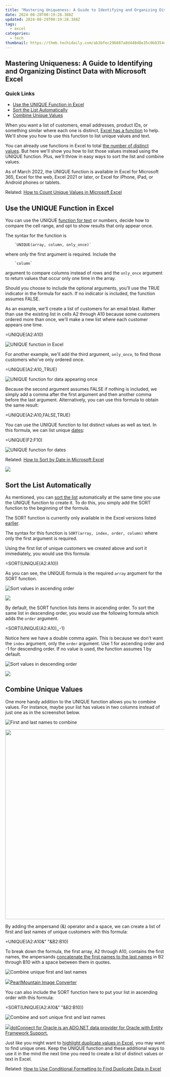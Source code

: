 ```yaml
---
title: "Mastering Uniqueness: A Guide to Identifying and Organizing Distinct Data with Microsoft Excel"
date: 2024-08-28T00:19:28.388Z
updated: 2024-08-29T00:19:28.388Z
tags:
  - excel
categories:
  - tech
thumbnail: https://thmb.techidaily.com/ab3bfec296887a8d448d8e35c0b03544ab7fa85c994173438d04396b799c480a.jpg
---
```


## Mastering Uniqueness: A Guide to Identifying and Organizing Distinct Data with Microsoft Excel

### Quick Links

* [Use the UNIQUE Function in Excel](https://facebook-video-content.techidaily.com/new-in-2024-unlocking-your-fb-watchlist-access-liked-movies-and-shows/)
* [Sort the List Automatically](https://fox-that.techidaily.com/the-journey-of-facetime-snapshots-how-to-retrieve-and-store-them-safely/)
* [Combine Unique Values](https://youtube-clips.techidaily.com/from-passion-to-paychecks-your-vlog-venture-guide/)

 When you want a list of customers, email addresses, product IDs, or something similar where each one is distinct, [Excel has a function](https://win11.techidaily.com/renaissance-pc-refresh-with-atlasos/) to help. We'll show you how to use this function to list unique values and text.

 You can already use functions in Excel to total [the number of distinct values](https://youtube-help.techidaily.com/in-2024-unleash-potential-with-optimal-hashtags-for-gaming-vids/). But here we'll show you how to list those values instead using the UNIQUE function. Plus, we'll throw in easy ways to sort the list and combine values.

As of March 2022, the UNIQUE function is available in Excel for Microsoft 365, Excel for the web, Excel 2021 or later, or Excel for iPhone, iPad, or Android phones or tablets.

Related: [How to Count Unique Values in Microsoft Excel](https://youtube-help.techidaily.com/in-2024-unleash-potential-with-optimal-hashtags-for-gaming-vids/) 

##  Use the UNIQUE Function in Excel

 You can use the UNIQUE [function for text](https://video-screen-grab.techidaily.com/updated-the-art-of-smooth-video-transitioning-for-2024/) or numbers, decide how to compare the cell range, and opt to show results that only appear once.

 The syntax for the function is 

        `UNIQUE(array, column, only_once)`
    
 where only the first argument is required. Include the 

        `column`
    
 argument to compare columns instead of rows and the `only_once` argument to return values that occur only one time in the array.

 Should you choose to include the optional arguments, you'll use the TRUE indicator in the formula for each. If no indicator is included, the function assumes FALSE.

 As an example, we'll create a list of customers for an email blast. Rather than use the existing list in cells A2 through A10 because some customers ordered more than once, we'll make a new list where each customer appears one time.

=UNIQUE(A2:A10)

![UNIQUE function in Excel](https://static1.howtogeekimages.com/wordpress/wp-content/uploads/2022/03/UNIQUE-ExcelUNIQUEFunction.png) 

 For another example, we'll add the third argument, `only_once`, to find those customers who've only ordered once.

=UNIQUE(A2:A10,,TRUE)

![UNIQUE function for data appearing once](https://static1.howtogeekimages.com/wordpress/wp-content/uploads/2022/03/OnlyOnce-ExcelUNIQUEFunction.png) 

 Because the second argument assumes FALSE if nothing is included, we simply add a comma after the first argument and then another comma before the last argument. Alternatively, you can use this formula to obtain the same result:

=UNIQUE(A2:A10,FALSE,TRUE)

 You can use the UNIQUE function to list distinct values as well as text. In this formula, we can list unique [dates](https://screen-sharing-recording.techidaily.com/updated-2024-approved-economical-pc-playback-devices/):

=UNIQUE(F2:F10)

![UNIQUE function for dates](https://static1.howtogeekimages.com/wordpress/wp-content/uploads/2022/03/UNIQUEDates-ExcelUNIQUEFunction.png) 

Related: [How to Sort by Date in Microsoft Excel](https://screen-sharing-recording.techidaily.com/updated-2024-approved-economical-pc-playback-devices/) 

<!-- affiliate ads begin -->
<a href="https://shop.copernic.com/order/checkout.php?PRODS=41033101&QTY=1&AFFILIATE=108875&CART=1"><img src="https://secure.2checkout.com/images/merchant/8d30aa96e72440759f74bd2306c1fa3d/Copernic-2023-Affiliate-728x90-Elite.png" border="0"></a>
<!-- affiliate ads end -->
##  Sort the List Automatically

 As mentioned, you can [sort the list](https://facebook-video-share.techidaily.com/free-audio-treasures-to-amplify-youtube-in-2024/) automatically at the same time you use the UNIQUE function to create it. To do this, you simply add the SORT function to the beginning of the formula.

 The SORT function is currently only available in the Excel versions listed [earlier](https://fox-http.techidaily.com/in-2024-experience-like-never-before-leading-10-vr-devices/).

 The syntax for this function is `SORT(array, index, order, column)` where only the first argument is required.

 Using the first list of unique customers we created above and sort it immediately, you would use this formula:

=SORT(UNIQUE(A2:A10))

 As you can see, the UNIQUE formula is the required `array` argument for the SORT function.

![Sort values in ascending order](https://static1.howtogeekimages.com/wordpress/wp-content/uploads/2022/03/SortAscending-ExcelUNIQUEFunction.png) 

<!-- affiliate ads begin -->
<a href="https://shop.systoolsgroup.com/affiliate.php?ACCOUNT=SYSTOOBY&AFFILIATE=108875&PATH=https%3A%2F%2Fwww.systoolsgroup.com%3FAFFILIATE%3D108875%26RESOURCE%3D%2BSysTools%2BPDF%2BUnlocker"><img src="https://www.systoolsgroup.com/box/pdf-unlocker.png" border="0"></a>
<!-- affiliate ads end -->
 By default, the SORT function lists items in ascending order. To sort the same list in descending order, you would use the following formula which adds the `order` argument.

=SORT(UNIQUE(A2:A10),,-1)

 Notice here we have a double comma again. This is because we don't want the `index` argument, only the `order` argument. Use 1 for ascending order and -1 for descending order. If no value is used, the function assumes 1 by default.

![Sort values in descending order](https://static1.howtogeekimages.com/wordpress/wp-content/uploads/2022/03/SortDescending-ExcelUNIQUEFunction.png) 

<!-- affiliate ads begin -->
<a href="https://secure.2checkout.com/order/checkout.php?PRODS=35038891&QTY=1&AFFILIATE=108875&CART=1"><img src="https://www.dupinout.com/wp-content/uploads/2021/12/DupInOut-New-Duplicate-Scan-Tab.png" border="0"></a>
<!-- affiliate ads end -->
##  Combine Unique Values

 One more handy addition to the UNIQUE function allows you to combine values. For instance, maybe your list has values in two columns instead of just one as in the screenshot below.

![First and last names to combine](https://static1.howtogeekimages.com/wordpress/wp-content/uploads/2022/03/NamesToConcatenate-ExcelUNIQUEFunction.png) 

<!-- affiliate ads begin -->
<a href="https://appsumo.8odi.net/c/5597632/2082526/7443" target="_top" id="2082526"><img src="//a.impactradius-go.com/display-ad/7443-2082526" border="0" alt="" width="1200" height="600"/></a><img height="0" width="0" src="https://appsumo.8odi.net/i/5597632/2082526/7443" style="position:absolute;visibility:hidden;" border="0" />
<!-- affiliate ads end -->
 By adding the ampersand (&) operator and a space, we can create a list of first and last names of unique customers with this formula:

=UNIQUE(A2:A10&" "&B2:B10)

 To break down the formula, the first array, A2 through A10, contains the first names, the ampersands [concatenate the first names to the last names](https://article-helps.techidaily.com/updated-2024-approved-elevate-your-drone-game-with-top-tier-lipo-tech/) in B2 through B10 with a space between them in quotes.

![Combine unique first and last names](https://static1.howtogeekimages.com/wordpress/wp-content/uploads/2022/03/Concatenate-ExcelUNIQUEFunction.png) 

<!-- affiliate ads begin -->
<a href="https://secure.2checkout.com/order/checkout.php?PRODS=4550420&QTY=1&AFFILIATE=108875&CART=1"><img src="https://www.pearlmountainsoft.com/n_img/product/pic/f_02.jpg" border="0">PearlMountain Image Converter</a>
<!-- affiliate ads end -->
 You can also include the SORT function here to put your list in ascending order with this formula:

=SORT(UNIQUE(A2:A10&" "&B2:B10))

![Combine and sort unique first and last names](https://static1.howtogeekimages.com/wordpress/wp-content/uploads/2022/03/ConcatenateSort-ExcelUNIQUEFunction.png) 

<!-- affiliate ads begin -->
<a href="https://checkout.devart.com/order/checkout.php?PRODS=5023555&QTY=1&AFFILIATE=108875&CART=1"><img src="https://secure.avangate.com/images/merchant/45b430710ad04765a6afd58d9d9fafca/products/dotConnect_O.png" border="0">dotConnect for Oracle is an ADO.NET data provider for Oracle with Entity Framework Support.</a>
<!-- affiliate ads end -->
 Just like you might want to [highlight duplicate values in Excel](https://instagram-clips.techidaily.com/how-to-share-igtv-videos-to-facebook-3-ways-for-2024/), you may want to find unique ones. Keep the UNIQUE function and these additional ways to use it in the mind the next time you need to create a list of distinct values or text in Excel.

Related: [How to Use Conditional Formatting to Find Duplicate Data in Excel](https://instagram-clips.techidaily.com/how-to-share-igtv-videos-to-facebook-3-ways-for-2024/)

<ins class="adsbygoogle"
     style="display:block"
     data-ad-format="autorelaxed"
     data-ad-client="ca-pub-7571918770474297"
     data-ad-slot="1223367746"></ins>



<ins class="adsbygoogle"
     style="display:block"
     data-ad-client="ca-pub-7571918770474297"
     data-ad-slot="8358498916"
     data-ad-format="auto"
     data-full-width-responsive="true"></ins>


